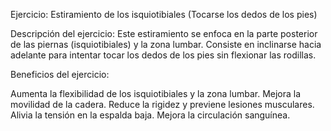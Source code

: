 Ejercicio: Estiramiento de los isquiotibiales (Tocarse los dedos de los pies)

Descripción del ejercicio:
Este estiramiento se enfoca en la parte posterior de las piernas (isquiotibiales) y la zona lumbar.
 Consiste en inclinarse hacia adelante para intentar tocar los dedos de los pies sin flexionar las rodillas.




Beneficios del ejercicio:

Aumenta la flexibilidad de los isquiotibiales y la zona lumbar.
Mejora la movilidad de la cadera.
Reduce la rigidez y previene lesiones musculares.
Alivia la tensión en la espalda baja.
Mejora la circulación sanguínea.



